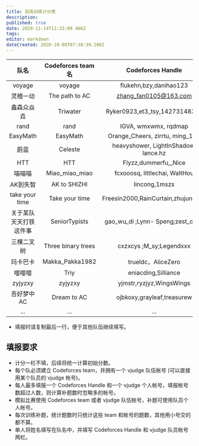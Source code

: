 ```yaml
---
title: 双周训练计分表
description: 
published: true
date: 2020-11-14T11:23:09.466Z
tags: 
editor: markdown
dateCreated: 2020-10-08T07:38:39.280Z
---
```


| 队名 | Codeforces team 名 | Codeforces Handle | vjudge 队伍帐号 | vjudge 队员帐号 | 计分 |
|:-:|:-:|:-:|:-:|:-:|:-:|
|voyage|voyage|flukehn,bzy,danihao123|voyage1969|flukehn,bzy369258147,danihao123|...|
|灵稽一动|The path to AC|zhang_fan0105@163.com|zhang_fan0105|zhang_fan0105|...|
|鑫森众焱垚|Triwater|Ryker0923,et3_tsy,1427314831a|Ryker0ke|Ryker0ke|...|
|rand|rand|IGVA, wmxwmx, rqdmap|rand|IGVA, wmxwmx, rqdmap|...|
|EasyMath|EasyMath|Orange_Cheers, zirrtu, ming_132|EasyMath|Sakuranomiya, zirrtu, ming_132|...|
|蔚蓝|Celeste|heavyshower, LightInShadow, lance.hz|heavyshower|heavyshower, Sumail, fate_lhz|...|
|HTT|HTT|Flyzz,dummerfu,\_Nice|\_HTT\_|\_HTT\_|...|
|喵喵喵|Miao_miao_miao|fcxooosq, littlechai, WaltHou|Miao_miao_miao|fcxooosq, littlechai, waterhou|...|
|AK到失智|AK to SHIZHI|lincong,1mszs|AK to SHIZHI| lincong,limaosong|...|
|take your time|Take your time|Freesin2000,RainCurtain,zhujunchao|xdu1903xxx|Freesin2000,/,pllj|...|
|关于某队天天打铁这件事|SeniorTypists|gao_wu_di ;Lynn- Speng;zest_code|SeniorTypists|zestcoder;djddskkekk;LynnSpeng|...|
|三棵二叉树|Three binary trees|cxzxcys ;M_sy;Legendxxx|Three binary trees|caq000318;RM_;frutips;|...|
|玛卡巴卡|Makka_Pakka1982|trueldc，AliceZero|Makka_Pakka|trueldc，AliceZero|...|
|嘤嘤嘤|Triy|eniacding,Silliance|Triy|eniacding,Silliance|...|
|zyjyzxy|zyjyzxy|yjmstr,ryzjyz,WingsWings|yjmstr|yjmstr,WingsZeng,c20171422ryz|...|
|吾好梦中AC|Dream to AC|ojbkoxy,grayleaf,treasurew|Dream to AC|ojbkoxy,grayleaf,treasurew|...|
|...|...|...|...|...|...|
* 填报时请复制最后一行，便于其他队伍继续填写。

## 填报要求

* 计分一栏不填，后续将统一计算初始分数。
* 每个队必须建立 Codeforces team，并拥有一个 vjudge 队伍帐号 (可以直接用某个队员的 vjudge 帐号)。
* 每人最多填报一个 Codeforces Handle 和一个 vjudge 个人帐号，填报帐号数超过人数，则计算补题数时忽略多的帐号。
* 模拟比赛使用 Codeforces team 或者 vjudge 队伍帐号，补题可使用队员个人帐号。
* 每次训练补题，统计题数时只统计这些 team 和帐号的题数，其他用小号交的都不算。
* 单人将姓名填写在队名中，并填写 Codeforces Handle 和 vjudge 队员帐号两栏。